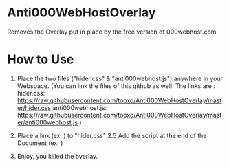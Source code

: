 # Anti000WebHostOverlay
Removes the Overlay put in place by the free version of 000webhost.com

# How to Use

1. Place the two files ("hider.css" & "anti000webhost.js") anywhere in your Webspace.
(You can link the files of this github as well. The links are :
hider.css: https://raw.githubusercontent.com/tooxo/Anti000WebHostOverlay/master/hider.css
anti000webhost.js: https://raw.githubusercontent.com/tooxo/Anti000WebHostOverlay/master/anti000webhost.js )

2. Place a link (ex. <link href="path/to/hider.css"/>) to "hider.css"
2.5 Add the script at the end of the Document (ex. <script src="path/to/anti000webhost.js"></script>)

3. Enjoy, you killed the overlay.
